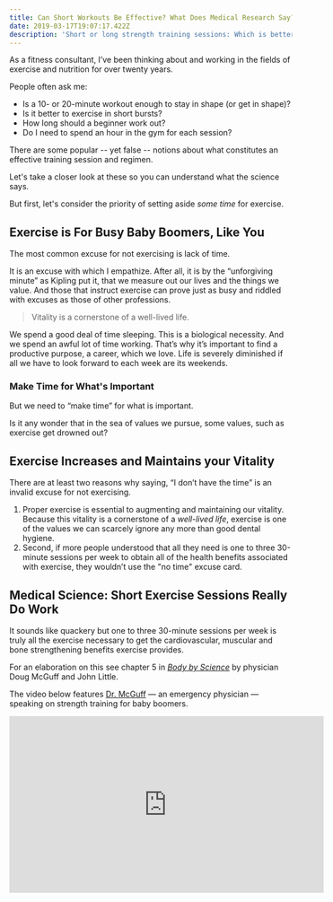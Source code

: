 ```yaml
---
title: Can Short Workouts Be Effective? What Does Medical Research Say?
date: 2019-03-17T19:07:17.422Z
description: 'Short or long strength training sessions: Which is better?'
---
```

As a fitness consultant, I’ve been thinking about and working in the fields of exercise and nutrition for over twenty years. 

People often ask me: 

* Is a 10- or 20-minute workout enough to stay in shape (or get in shape)?
* Is it better to exercise in short bursts? 
* How long should a beginner work out?
* Do I need to spend an hour in the gym for each session?

There are some popular -- yet false -- notions about what constitutes an effective training session and regimen. 

Let's take a closer look at these so you can understand what the science says. 

But first, let's consider the priority of setting aside _some time_ for exercise.

## Exercise is For Busy Baby Boomers, Like You

The most common excuse for not exercising is lack of time. 

It is an excuse with which I empathize. After all, it is by the “unforgiving minute” as Kipling put it, that we measure out our lives and the things we value. And those that instruct exercise can prove just as busy and riddled with excuses as those of other professions.

> Vitality is a cornerstone of a well-lived life.

We spend a good deal of time sleeping. This is a biological necessity. And we spend an awful lot of time working. That’s why it’s important to find a productive purpose, a career, which we love. Life is severely diminished if all we have to look forward to each week are its weekends.

### Make Time for What's Important

But we need to “make time” for what is important.

Is it any wonder that in the sea of values we pursue, some values, such as exercise get drowned out?

## Exercise Increases and Maintains your Vitality

There are at least two reasons why saying, “I don’t have the time” is an invalid excuse for not exercising. 

1. Proper exercise is essential to augmenting and maintaining our vitality. Because this vitality is a cornerstone of a _well-lived life_, exercise is one of the values we can scarcely ignore any more than good dental hygiene.
2. Second, if more people understood that all they need is one to three 30-minute sessions per week to obtain all of the health benefits associated with exercise, they wouldn’t use the "no time" excuse card. 

## Medical Science: Short Exercise Sessions Really Do Work

It sounds like quackery but one to three 30-minute sessions per week is truly all the exercise necessary to get the cardiovascular, muscular and bone strengthening benefits exercise provides. 

For an elaboration on this see chapter 5 in [_Body by Science_](https://www.amazon.com/Body-Science-Research-Program-Results-ebook/dp/B001NLL38S/) by physician Doug McGuff and John Little. 

The video below features [Dr. McGuff](http://www.drmcguff.com/) — an emergency physician — speaking on strength training for baby boomers.

<iframe width="560" height="315" src="https://www.youtube.com/embed/jeFdYy815pQ" frameborder="0" allow="accelerometer; autoplay; encrypted-media; gyroscope; picture-in-picture" allowfullscreen></iframe>
